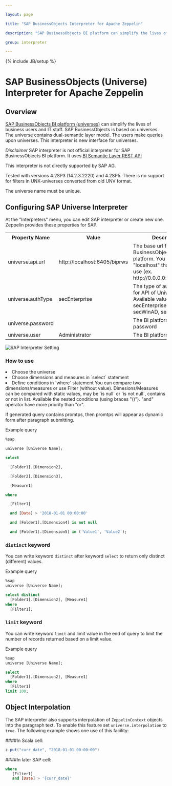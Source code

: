 ```yaml
---

layout: page

title: "SAP BusinessObjects Interpreter for Apache Zeppelin"

description: "SAP BusinessObjects BI platform can simplify the lives of business users and IT staff. SAP BusinessObjects is based on universes. The universe contains dual-semantic layer model. The users make queries upon universes. This interpreter is new interface for universes."

group: interpreter

---
```


<!--

Licensed under the Apache License, Version 2.0 (the "License");

you may not use this file except in compliance with the License.

You may obtain a copy of the License at

http://www.apache.org/licenses/LICENSE-2.0

Unless required by applicable law or agreed to in writing, software

distributed under the License is distributed on an "AS IS" BASIS,

WITHOUT WARRANTIES OR CONDITIONS OF ANY KIND, either express or implied.

See the License for the specific language governing permissions and

limitations under the License.

-->

{% include JB/setup %}

# SAP BusinessObjects (Universe) Interpreter for Apache Zeppelin

<div id="toc"></div>

## Overview

[SAP BusinessObjects BI platform (universes)](https://help.sap.com/viewer/p/SAP_BUSINESSOBJECTS_BUSINESS_INTELLIGENCE_PLATFORM) can simplify the lives of business users and IT staff. SAP BusinessObjects is based on universes. The universe contains dual-semantic layer model. The users make queries upon universes. This interpreter is new interface for universes.

*Disclaimer* SAP interpreter is not official interpreter for SAP BusinessObjects BI platform. It uses [BI Semantic Layer REST API](https://help.sap.com/viewer/5431204882b44fc98d56bd752e69f132/4.2.5/en-US/ec54808e6fdb101497906a7cb0e91070.html)

This interpreter is not directly supported by SAP AG.

Tested with versions 4.2SP3 (14.2.3.2220) and 4.2SP5. There is no support for filters in UNX-universes converted from old UNV format.

The universe name must be unique.

## Configuring SAP Universe Interpreter

At the "Interpreters" menu, you can edit SAP interpreter or create new one. Zeppelin provides these properties for SAP.

<table class="table-configuration">
  <tr>
    <th>Property Name</th>
    <th>Value</th>
    <th>Description</th>
  </tr>
  <tr>
    <td>universe.api.url</td>
    <td>http://localhost:6405/biprws</td>
    <td>The base url for the SAP BusinessObjects BI platform. You have to edit "localhost" that you may use (ex. http://0.0.0.0:6405/biprws)</td>
  </tr>
  <tr>
    <td>universe.authType</td>
    <td>secEnterprise</td>
    <td>The type of authentication for API of Universe. Available values: secEnterprise, secLDAP, secWinAD, secSAPR3</td>
  </tr>
  <tr>
    <td>universe.password</td>
    <td></td>
    <td>The BI platform user password</td>
  </tr>
  <tr>
    <td>universe.user</td>
    <td>Administrator</td>
    <td>The BI platform user login</td>
  </tr>
</table>

![SAP Interpreter Setting]({{BASE_PATH}}/assets/themes/zeppelin/img/docs-img/sap-interpreter-setting.png)

### How to use

<li> Choose the universe
<li> Choose dimensions and measures in `select` statement
<li> Define conditions in `where` statement
You can compare two dimensions/measures or use Filter (without value). 
Dimesions/Measures can be compared with static values, may be `is null` or `is not null`, contains or not in list.
Available the nested conditions (using braces "()"). "and" operator have more priority than "or". 


If generated query contains promtps, then promtps will appear as dynamic form after paragraph submitting.

Example query

```sql
%sap

universe [Universe Name];

select

  [Folder1].[Dimension2],

  [Folder2].[Dimension3],

  [Measure1]

where

  [Filter1]

  and [Date] > '2018-01-01 00:00:00'

  and [Folder1].[Dimension4] is not null

  and [Folder1].[Dimension5] in ('Value1', 'Value2');
```

### `distinct` keyword
You can write keyword `distinct` after keyword `select` to return only distinct (different) values.

Example query
```sql
%sap
universe [Universe Name];

select distinct
  [Folder1].[Dimension2], [Measure1]
where
  [Filter1];
```

### `limit` keyword
You can write keyword `limit` and limit value in the end of query to limit the number of records returned based on a limit value.

Example query
```sql
%sap
universe [Universe Name];

select
  [Folder1].[Dimension2], [Measure1]
where
  [Filter1]
limit 100;
```

## Object Interpolation
The SAP interpreter also supports interpolation of `ZeppelinContext` objects into the paragraph text.
To enable this feature set `universe.interpolation` to `true`. The following example shows one use of this facility:

####In Scala cell:

```scala
z.put("curr_date", "2018-01-01 00:00:00")
```

####In later SAP cell:

```sql
where
   [Filter1]
   and [Date] > '{curr_date}'
```